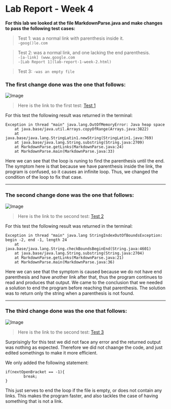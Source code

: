 # **Lab Report - Week 4**

**For this lab we looked at the file MarkdownParse.java and make changes to pass the following test cases:**


>Test 1: was a normal link with parenthesis inside it.  
 ```-goog()le.com```

>Test 2: was a normal link, and one lacking the end parenthesis.  
```-[a-link] (www.google.com```  
 ```-[Lab Report 1](lab-report-1-week-2.html)```

>Test 3:
 ```-was an empty file```

### The first change done was the one that follows:

![Image](first_change.png)

> Here is the link to the first test: [Test 1](https://github.com/Ironhide692/markdown-parse/blob/e20013ee9242b37aeccf6be73826b85c85c9a84c/breaking-test.md)

For this test the following result was returned in the terminal:

```
Exception in thread "main" java.lang.OutOfMemoryError: Java heap space
    at java.base/java.util.Arrays.copyOfRange(Arrays.java:3822)
    at java.base/java.lang.StringLatin1.newString(StringLatin1.java:769)
    at java.base/java.lang.String.substring(String.java:2709)
    at MarkdownParse.getLinks(MarkdownParse.java:24)
    at MarkdownParse.main(MarkdownParse.java:33)
```
Here we can see that the loop is runing to find the parenthesis until the end. The symptom here is that because we have parenthesis inside the link, the program is confused, so it causes an infinite loop. Thus, we changed the condition of the loop to fix that case.

---

### The second change done was the one that follows:

![Image](second_change.png)

> Here is the link to the second test: [Test 2](https://github.com/Ironhide692/markdown-parse/blob/e20013ee9242b37aeccf6be73826b85c85c9a84c/breaking-test2.md)

For this test the following result was returned in the terminal:

```
Exception in thread "main" java.lang StringIndexOutOfBoundsException: begin -2, end -1, length 24
    at java.base/java.lang.String.checkBoundsBeginEnd(String.java:4601)
    at java.base/java.lang.String.substring(String.java:2704)
    at MarkdownParse.getLinks(MarkdownParse.java:21)
    at MarkdownParse.main(MarkdownParse.java:36)
```
Here we can see that the symptom is caused because we do not have end parenthesis and have another link after that, thus the program continues to read and produces that output. We came to the conclusion that we needed a solution to end the program before reaching that parenthesis. The solution was to return only the string when a parenthesis is not found.

---

### The third change done was the one that follows:

![Image](third_chang.png)

> Here is the link to the second test: [Test 3](https://github.com/Ironhide692/markdown-parse/blob/e20013ee9242b37aeccf6be73826b85c85c9a84c/breaking-test3.md)


Surprisingly for this test we did not face any error and the returned output was nothing as expected. Therefore we did not chaange the code, and just edited somethings to make it more efficient. 

We only added the following statement:

```
if(nextOpenBracket == -1){
        break;
}

```
This just serves to end the loop if the file is empty, or does not contain any links. This makes the program faster, and also tackles the case of having something that is not a link.
